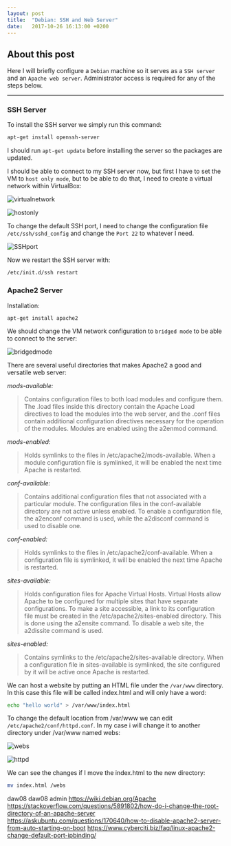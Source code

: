 ```yaml
---
layout: post
title:  "Debian: SSH and Web Server"
date:   2017-10-26 16:13:00 +0200
---
```


## [](#header-2) About this post
Here I will briefly configure a `Debian` machine so it serves as a `SSH server` and an `Apache web server`. Administrator access is required for any of the steps below.

* * *

### [](#header-3) SSH Server
To install the SSH server we simply run this command:

```bash
apt-get install openssh-server
```

I should run `apt-get update` before installing the server so the packages are updated.

I should be able to connect to my SSH server now, but first I have to set the VM to `host only mode`, but to be able to do that, I need to create a virtual network within VirtualBox:

![virtualnetwork](https://i.imgur.com/kmtet2Z.png)

![hostonly](https://i.imgur.com/c8GZIxa.png)

To change the default SSH port, I need to change the configuration file `/etc/ssh/sshd_config` and change the `Port 22` to whatever I need.

![SSHport](https://i.imgur.com/TRbrFHo.png)

Now we restart the SSH server with:

```sh
/etc/init.d/ssh restart
```

### [](#header-3) Apache2 Server
Installation:

```Shell
apt-get install apache2
```

We should change the VM network configuration to `bridged mode` to be able to connect to the server:

![bridgedmode]()

There are several useful directories that makes Apache2 a good and versatile web server:

*mods-available:*
> Contains configuration files to both load modules and configure them. The .load files inside this directory contain the Apache Load directives to load the modules into the web server, and the .conf files contain additional configuration directives necessary for the operation of the modules. Modules are enabled using the a2enmod command.

*mods-enabled:*
> Holds symlinks to the files in /etc/apache2/mods-available. When a module configuration file is symlinked, it will be enabled the next time Apache is restarted.

*conf-available:*
> Contains additional configuration files that not associated with a particular module. The configuration files in the conf-available directory are not active unless enabled. To enable a configuration file, the a2enconf command is used, while the a2disconf command is used to disable one.

*conf-enabled:*
> Holds symlinks to the files in /etc/apache2/conf-available. When a configuration file is symlinked, it will be enabled the next time Apache is restarted.

*sites-available:*
> Holds configuration files for Apache Virtual Hosts. Virtual Hosts allow Apache to be configured for multiple sites that have separate configurations. To make a site accessible, a link to its configuration file must be created in the /etc/apache2/sites-enabled directory. This is done using the a2ensite command. To disable a web site, the a2dissite command is used.

*sites-enabled:*
> Contains symlinks to the /etc/apache2/sites-available directory. When a configuration file in sites-available is symlinked, the site configured by it will be active once Apache is restarted.

We can host a website by putting an HTML file under the `/var/www` directory. In this case this file will be called index.html and will only have a word:

```bash
echo "hello world" > /var/www/index.html
```

To change the default location from /var/www we can edit `/etc/apache2/conf/httpd.conf`. In my case i will change it to another directory under /var/www named webs:

![webs]()

![httpd]()

We can see the changes if I move the index.html to the new directory:
```bash
mv index.html /webs
```



daw08
daw08
admin
https://wiki.debian.org/Apache
https://stackoverflow.com/questions/5891802/how-do-i-change-the-root-directory-of-an-apache-server
https://askubuntu.com/questions/170640/how-to-disable-apache2-server-from-auto-starting-on-boot
https://www.cyberciti.biz/faq/linux-apache2-change-default-port-ipbinding/
